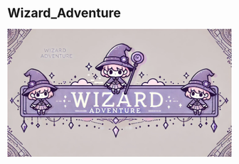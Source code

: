 # Wizard_Adventure

![ゲームのロゴ](https://github.com/gaze11a/Wizard_Adventure/blob/master/fig/title2.webp?raw=true)

